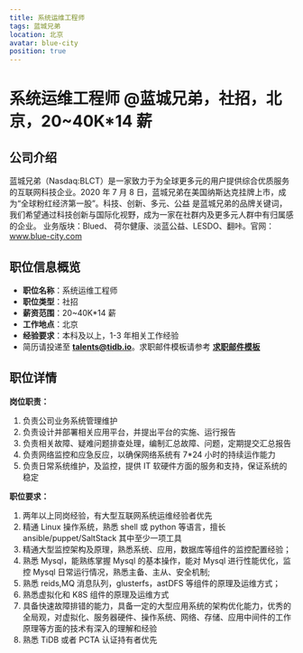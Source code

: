 ```yaml
---
title: 系统运维工程师
tags: 蓝城兄弟
location: 北京
avatar: blue-city
position: true
---
```


# 系统运维工程师 @蓝城兄弟，社招，北京，20~40K\*14 薪

## 公司介绍

蓝城兄弟（Nasdaq:BLCT）是一家致力于为全球更多元的用户提供综合优质服务的互联网科技企业。​2020 年 7 月 8 日，蓝城兄弟在美国纳斯达克挂牌上市，成为“全球粉红经济第一股”。​ 科技、创新、多元、公益 是蓝城兄弟的品牌关键词，我们希望通过科技创新与国际化视野，成为一家在社群内及更多元人群中有归属感的企业。 业务版块：Blued、 荷尔健康、淡蓝公益、LESDO​、翻咔。官网：www.blue-city.com

## 职位信息概览

- **职位名称**：系统运维工程师
- **职位类型**：社招
- **薪资范围**：20~40K\*14 薪
- **工作地点**：北京
- **经验要求**：本科及以上，1-3 年相关工作经验
- 简历请投递至 <a mailto="talents@tidb.io">**talents@tidb.io**</a>。求职邮件模板请参考 **[求职邮件模板](https://asktug.com/t/topic/62932)**

## 职位详情

**岗位职责：**

1. 负责公司业务系统管理维护
2. 负责设计并部署相关应用平台，并提出平台的实施、运行报告
3. 负责相关故障、疑难问题排查处理，编制汇总故障、问题，定期提交汇总报告
4. 负责网络监控和应急反应，以确保网络系统有 7\*24 小时的持续运作能力
5. 负责日常系统维护，及监控，提供 IT 软硬件方面的服务和支持，保证系统的稳定

**职位要求：**

1. 两年以上同岗经验，有大型互联网系统运维经验者优先
2. 精通 Linux 操作系统，熟悉 shell 或 python 等语言，擅长 ansible/puppet/SaltStack 其中至少一项工具
3. 精通大型监控架构及原理，熟悉系统、应用，数据库等组件的监控配置经验；
4. 熟悉 Mysql，能熟练掌握 Mysql 的基本操作，能对 Mysql 进行性能优化，监控 Mysql 日常运行情况，熟悉主备、主从、安全机制;
5. 熟悉 reids,MQ 消息队列，glusterfs，astDFS 等组件的原理及运维方式；
6. 熟悉虚拟化和 K8S 组件的原理及运维方式
7. 具备快速故障排错的能力，具备一定的大型应用系统的架构优化能力，优秀的全局观，对虚拟化、服务器硬件、操作系统、网络、存储、应用中间件的工作原理等方面的技术有深入的理解和经验
8. 熟悉 TiDB 或者 PCTA 认证持有者优先
